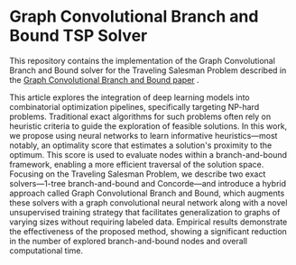 # Graph Convolutional Branch and Bound TSP Solver

This repository contains the implementation of the Graph Convolutional Branch and Bound solver for the Traveling Salesman Problem described in the [Graph Convolutional Branch and Bound paper](https://www.arxiv.org/abs/2406.03099) . 

This article explores the integration of deep learning models into combinatorial optimization pipelines, specifically targeting NP-hard problems. Traditional exact algorithms for such problems often rely on heuristic criteria to guide the exploration of feasible solutions. In this work, we propose using neural networks to learn informative heuristics—most notably, an optimality score that estimates a solution's proximity to the optimum. This score is used to evaluate nodes within a branch-and-bound framework, enabling a more efficient traversal of the solution space. Focusing on the Traveling Salesman Problem, we describe two exact solvers—1-tree branch-and-bound and Concorde—and introduce a hybrid approach called Graph Convolutional Branch and Bound, which augments these solvers with a graph convolutional neural network along with a novel unsupervised training strategy that facilitates generalization to graphs of varying sizes without requiring labeled data. Empirical results demonstrate the effectiveness of the proposed method, showing a significant reduction in the number of explored branch-and-bound nodes and overall computational time.